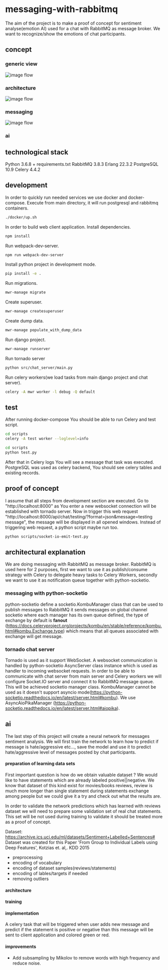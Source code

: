 # messaging-with-rabbitmq
The aim of the project is to make a proof of concept for sentiment analyse(emotion AI) 
used for a chat with RabbitMQ as message broker. We want to recognize/show the emotions
of chat participants.

## concept

### generic view
![image flow](docs/flow.png)

### architecture
![image flow](docs/architecture.png)

### messaging
![image flow](docs/messaging.png)

### ai


## technological stack
Python 3.6.8 + requirements.txt
RabbitMQ 3.8.3 Erlang 22.3.2
PostgreSQL 10.9
Celery 4.4.2


## development
In order to quickly run needed services we use docker and docker-compose.
Execute from main directory, it will run postgresql and rabbitmq containers.
```bash
./docker/up.sh
```

In order to build web client application.
Install dependencies.
```bash
npm install
```
Run webpack-dev-server.
```bash
npm run webpack-dev-server
```
Install python project in development mode.
```bash
pip install -e .
```
Run migrations.
```bash
mwr-manage migrate
```
Create superuser.
```bash
mwr-manage createsuperuser
```
Create dump data.
```bash
mwr-manage populate_with_dump_data
```
Run django project.
```bash
mwr-manage runserver
```

Run tornado server
```bash
python src/chat_server/main.py
```

Run celery workers(we load tasks from main django project and chat server).
```bash
celery -A mwr worker -l debug -Q default
```

## test
After running docker-compose You should be able to run Celery and test script.

```bash
cd scripts
celery -A test worker --loglevel=info
```

```bash
cd scripts
python test.py
```

After that in Celery logs You will see a message that task was executed. PostgreSQL was used as
celery backend, You should see celery tables and existing records.

## proof of concept
I assume that all steps from development section are executed. Go to "http://localhost:8000" as You enter
a new websocket connection will be established with tornado server. Now in trigger this web request 
"http://localhost:8000/api/chat/testing/?format=json&message=testing message", the message will be displayed
in all opened windows. Instead of triggering web request, a python script maybe run too.
```bash
python scripts/socket-io-emit-test.py
```


## architectural explanation
We are doing messaging with RabbitMQ as message broker. RabbitMQ is used here for 2 purposes,
first we want to use it as publish/consume strategy with Celery to delegate heavy tasks to
Celery Workers, secondly we want to use it as notification queue together with python-socketio.

### messaging with python-socketio
python-socketio define a socketio.KombuManager class that can be used to publish messages to
RabbitMQ it sends messages on global channel socketio where each manager has its own queue 
defined, the type of exchange by default is **fanout**
(https://docs.celeryproject.org/projects/kombu/en/stable/reference/kombu.html#kombu.Exchange.type)
which means that all queues associated with exchange will get message.

### tornado chat server
Tornado is used as it support WebSocket. A websocket communication is handled by python-socketio AsyncServer
class instance which is used as handler to incoming websocket requests. In order to be able to communicate with
chat server from main server and Celery workers we will configure Socket.IO server and connect it to RabbitMQ
message queue. This will be achieved socketio manager class. KombuManager cannot be used as it doesn't support
asyncio mode(https://python-socketio.readthedocs.io/en/latest/server.html#kombu). We use AsyncAioPikaManager
(https://python-socketio.readthedocs.io/en/latest/server.html#aiopika).

## ai
The last step of this project will create a neural network for messages sentiment analysis. We will first
train the network to learn how to predict if message is hate/aggressive etc..., save the model and use it
to predict hate/aggressive level of messages posted by chat participants.

#### preparation of learning data sets
First important question is how do we obtain valuable dataset ? We would like to have statements which are already labeled positive||negative. We know that dataset of this kind exist for movies/books reviews, review is much more longer than single statement during statements exchange among people but we could give it a try and check out what the results are.

In order to validate the network predictions which has learned with reviews dataset we will need to prepare some validation set of real chat statements. This set will be not used during training to validate it  should be treated more 
as a proof of concept.

Dataset: https://archive.ics.uci.edu/ml/datasets/Sentiment+Labelled+Sentences#
Dataset was created for this Paper 'From Group to Individual Labels using Deep Features', Kotzias et. al,. KDD 2015


* preprocessing
* encoding of vocabulary
* encoding of dataset samples(reviews/statements)
* encoding of lables/targets if needed
* removing outliers

#### architecture

#### training

#### implementation
A celery task that will be triggered when user adds new message and predict if
the statement is positive or negative than this message will be sent to client
application and colored green or red.

#### improvements
* Add subsampling by Mikolov to remove words with high frequency and reduce noise.